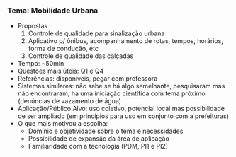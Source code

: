 ### Tema: Mobilidade Urbana
 - Propostas 
   1) Controle de qualidade para sinalização urbana
   2) Aplicativo p/ ônibus, acompanhamento de rotas, tempos, horários, forma de condução, etc
   3) Controle de qualidade das calçadas
 - Tempo: ~50min
 - Questões mais úteis: Q1 e Q4
 - Referências: disponíveis, pegar com professora
 - Sistemas similares: não sabe se há algo semelhante, pesquisaram mas não encontraram, há uma iniciação científica com tema próximo (denúncias de vazamento de água)
 - Aplicação/Público Alvo: uso coletivo, potencial local mas possibilidade de ser ampliado (em princípios para uso em conjunto com a prefeituras)
 - O que mais motivou a escolha:
   + Domínio e objetividade sobre o tema e necessidades
   + Possibilidade de expansão da área de aplicação
   + Familiaridade com a tecnologia (PDM, PI1 e PI2)

